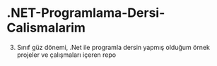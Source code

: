 # .NET-Programlama-Dersi-Calismalarim
 3. Sınıf güz dönemi, .Net ile programla dersin yapmış olduğum örnek projeler ve çalışmaları içeren repo
